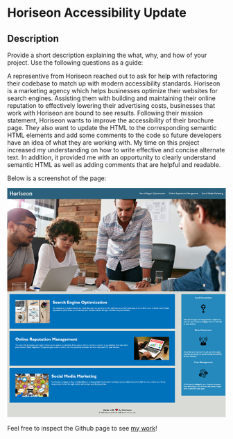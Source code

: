 # Horiseon Accessibility Update

## Description

Provide a short description explaining the what, why, and how of your project. Use the following questions as a guide:

A representive from Horiseon reached out to ask for help with refactoring their codebase to match up with modern accessibility standards. Horiseon is a marketing agency which helps businesses optimize their websites for search engines. Assisting them with building and maintaining their online reputation to effectively lowering their advertising costs, businesses that work with Horiseon are bound to see results. Following their mission statement, Horiseon wants to improve the accessibility of their brochure page. They also want to update the HTML to the corresponding semantic HTML elements and add some comments to the code so future developers have an idea of what they are working with. My time on this project increased my understanding on how to write effective and concise alternate text. In addition, it provided me with an opportunity to clearly understand semantic HTML as well as adding comments that are helpful and readable. 

Below is a screenshot of the page:

![Horiseon's Full Brochure Page](./assets/images/horiseon-webpage-screenshot.png)

Feel free to inspect the Github page to see [my work](https://jpauldo.github.io/horiseon-accessibility-update/)!
